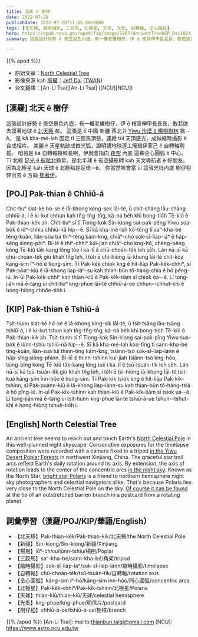 ```yaml
---
title: 北天 ê 樹仔
date: 2022-07-28
publishdate: 2022-07-28T11:45:00+0800
tags: [北天極, 縮時攝影, 三跤馬, 北極星, 天球, 光批, 自轉軸, 仝心圓弧]
hero: https://apod.nasa.gov/apod/fap/image/2207/AncientTreeNCP_Dai1024.jpg
summary: 這張設計好勢 ê 夜空景色內底，有一欉老欉樹仔，伊 ê 枝骨伸甲長長長，敢若欲去摸著地球 ê 北天極矣。

---
```


{{% apod %}}

- 原始文章：[North Celestial Tree](https://apod.nasa.gov/apod/ap220728.html)
- 影像來源 kah [版權][copyright]：[Jeff Dai](http://www.twanight.org/Dai) ([TWAN](http://www.twanight.org/))
- 台文翻譯：[An-Li Tsai][An-Li Tsai] ([NCU][NCU])

## [漢羅] 北天 ê 樹仔
這張設計好勢 ê 夜空景色內底，有一欉老欉樹仔，伊 ê 枝骨伸甲長長長，敢若欲去摸著地球 ê [北天極][North Celestial Pole] 矣。
這張是 tī 中國 新疆 西北爿 [Yiwu 沙漠 ê 楊樹樹林][in the Yiwu Desert Poplar Forests] 翕--ê。
是 kā kha-mé-lah 固定 tī 三跤馬頂懸，連紲 tùi 天頂感光，成做縮時攝影 ê 合成相片。
美麗 ê 天星軌跡成做光弧，證明講地球逐工攏綴伊家己 ê 自轉軸咧踅。
咱若是 kā 自轉軸搝較長咧，伊就會指向 [夜空][in the night sky] 內底 這寡仝心圓弧 ê 中心。
Tī 北極 [足光 ê 彼粒北極星][bright star Polaris]，是北半球 ê 夜空攝影師 kah 天文導航者 ê 好朋友。
因為北極星 kah 天球 ê 北極點是足倚--ê。
你當然嘛會當 ùi 這張光批內底 樹仔椏伸出去 ê 方向 [揣著伊][Of course it can be found]。

## [POJ] Pak-thian ê Chhiū-á
Chit-tiuⁿ siat-kè hó-sè ê iā-khong kéng-sek lāi-té, ū chi̍t-châng lāu-châng chhiū-á, i ê ki-kut chhun kah tn̂g-tn̂g-tn̂g, ká-ná be̍h khì bong-tio̍h Tē-kiû ê Pak-thian-ke̍k ah.
Chit-tiuⁿ sī tī Tiong-kok Sin-kiong sai-pak-pêng Yiwu soa-bo̍k ê iûⁿ-chhiu chhiū-nâ hip--ê.
Sī kā kha-mé-lah kò͘-tēng tī saⁿ-kha-bé téng-koân, liân-sòa tùi thiⁿ-téng kám-kng, chiâⁿ-chò sok-sî-liap-iáⁿ ê ha̍p-sêng siòng-phìⁿ.
Bí-lē ê thiⁿ-chhiⁿ kúi-jiah chiâⁿ-chò kng-hô͘, chèng-bêng kóng Tē-kiû ta̍k-kang lóng tòe i ka-tī ê chū-choán-te̍k leh se̍h.
Lán nā-sī kā chū-choán-te̍k giú khah tn̂g leh, i to̍h ē chí-hiòng iā-khong lāi-té chit-kóa kāng-sim îⁿ-hô͘ ê tiong-sim.
Tī Pak-ke̍k chiok kng ê hit-lia̍p Pak-ke̍k-chhiⁿ, sī Pak-pòaⁿ-kiû ê iā-khong liap-iáⁿ-su kah thian-bûn tō-hâng-chiá ê hó pêng-iú.
In-ūi Pak-ke̍k-chhiⁿ kah thian-kiû ê Pak-ke̍k-tiàm sī chiok óa--ê.
Lí tong-jiân mā ē-tàng ùi chit-tiuⁿ kng-phoe lāi-té chhiū-á-oe chhun--chhut-khì ê hong-hiòng chhōe-tio̍h i.

## [KIP] Pak-thian ê Tshiū-á
Tsit-tiunn siat-kè hó-sè ê iā-khong kíng-sik lāi-té, ū tsi̍t-tsâng lāu-tsâng tshiū-á, i ê ki-kut tshun kah tn̂g-tn̂g-tn̂g, ká-ná be̍h khì bong-tio̍h Tē-kiû ê Pak-thian-ki̍k ah.
Tsit-tiunn sī tī Tiong-kok Sin-kiong sai-pak-pîng Yiwu sua-bo̍k ê iûnn-tshiu tshiū-nâ hip--ê.
Sī kā kha-mé-lah kòo-tīng tī sann-kha-bé tíng-kuân, liân-suà tuì thinn-tíng kám-kng, tsiânn-tsò sok-sî-liap-iánn ê ha̍p-sîng siòng-phìnn.
Bí-lē ê thinn-tshinn kuí-jiah tsiânn-tsò kng-hôo, tsìng-bîng kóng Tē-kiû ta̍k-kang lóng tuè i ka-tī ê tsū-tsuán-ti̍k leh se̍h.
Lán nā-sī kā tsū-tsuán-ti̍k giú khah tn̂g leh, i to̍h ē tsí-hiòng iā-khong lāi-té tsit-kuá kāng-sim înn-hôo ê tiong-sim.
Tī Pak-ki̍k tsiok kng ê hit-lia̍p Pak-ki̍k-tshinn, sī Pak-puànn-kiû ê iā-khong liap-iánn-su kah thian-bûn tō-hâng-tsiá ê hó pîng-iú.
In-uī Pak-ki̍k-tshinn kah thian-kiû ê Pak-ki̍k-tiàm sī tsiok uá--ê.
Lí tong-jiân mā ē-tàng uì tsit-tiunn kng-phue lāi-té tshiū-á-ue tshun--tshut-khì ê hong-hiòng tshuē-tio̍h i.

## [English] North Celestial Tree
An ancient tree seems to reach out and touch Earth's [North Celestial Pole][North Celestial Pole] in this well-planned night skyscape.
Consecutive exposures for the timelapse composition were recorded with a camera fixed to a tripod [in the Yiwu Desert Poplar Forests][in the Yiwu Desert Poplar Forests] in northwest Xinjiang, China.
The graceful star trail arcs reflect Earth's daily rotation around its axis.
By extension, the axis of rotation leads to the center of the concentric arcs [in the night sky][in the night sky].
Known as the North Star, [bright star Polaris][bright star Polaris] is a friend to northern hemisphere night sky photographers and celestial navigators alike.
That's because Polaris lies very close to the North Celestial Pole on the sky.
[Of course it can be found][Of course it can be found] at the tip of an outstretched barren branch in a postcard from a rotating planet.

## 詞彙學習（漢羅/POJ/KIP/華語/English）
- 【北天極】Pak-thian-ke̍k/Pak-thian-ki̍k/北天極/the North Celestial Pole
- 【新疆】Sin-kiong/Sin-kiong/新疆/Xinjiang
- 【楊樹】iûⁿ-chhiu/iûnn-tshiu/楊樹/Poplar
- 【三跤馬】saⁿ-kha-bé/sann-kha-bé/角架/tripod
- 【縮時攝影】sok-sî-liap-iáⁿ/sok-sî-liap-iánn/縮時攝影/timelapse
- 【自轉軸】chū-choán-te̍k/tsū-tsuán-ti̍k/自轉軸/rotation axis
- 【仝心圓弧】kāng-sim iⁿ-hô͘/kāng-sim inn-hôo/同心圓弧/concentric arcs
- 【北極星】Pak-ke̍k-chhiⁿ/Pak-ki̍k-tshinn/北極星/Polaris
- 【天球】thian-kiû/thian-kiû/天球/celestial hemisphere
- 【光批】kng-phoe/kng-phue/明信片/postcard
- 【樹仔椏】chhiū-á-oe/tshiū-á-ue/樹枝/branch


{{% /apod %}}
[An-Li Tsai]: mailto:thianbun.taigi@gmail.com
[NCU]: https://www.astro.ncu.edu.tw

[copyright]: https://apod.nasa.gov/apod/fap/lib/about_apod.html#srapply

[North Celestial Pole]:https://apod.nasa.gov/apod/ap120712.html
[in the Yiwu Desert Poplar Forests]:https://www.youtube.com/watch?v=sJOztGLSWcU
[in the night sky]:https://apod.nasa.gov/apod/ap130920.html
[bright star Polaris]:https://apod.nasa.gov/apod/ap110514.html
[Of course it can be found]:https://solarsystem.nasa.gov/news/1944/what-is-the-north-star-and-how-do-you-find-it/
